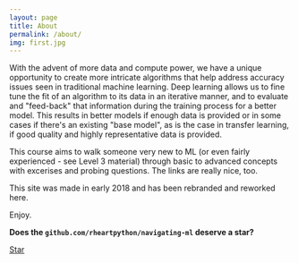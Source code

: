 ```yaml
---
layout: page
title: About
permalink: /about/
img: first.jpg
---
```


With the advent of more data and compute power, we have a unique opportunity to create more intricate algorithms that help address accuracy issues seen in traditional machine learning.  Deep learning allows us to fine tune the fit of an algorithm to its data in an iterative manner, and to evaluate and "feed-back" that information during the training process for a better model.  This results in better models if enough data is provided or in some cases if there's an existing "base model", as is the case in transfer learning, if good quality and highly representative data is provided.

This course aims to walk someone very new to ML (or even fairly experienced - see Level 3 material) through basic to advanced concepts with excerises and probing questions.  The links are really nice, too.

This site was made in early 2018 and has been rebranded and reworked here.

Enjoy.


**Does the `github.com/rheartpython/navigating-ml` deserve a star?**

<a class="github-button" href="https://github.com/rheartpython/navigating-ml" data-style="mega" data-count-href="/rheartpython/navigating-ml/stargazers" data-count-api="/repos/rheartpython/navigating-ml#stargazers_count" data-count-aria-label="# stargazers on GitHub" aria-label="Star /rheartpython/navigating-ml on GitHub">Star</a>
<script async defer src="https://buttons.github.io/buttons.js"></script>